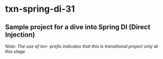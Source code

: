 # txn-spring-di-31
## Sample project for a dive into Spring DI (Direct Injection)
*Note: The use of txn- prefix indicates that this is transitional project only at this stage*